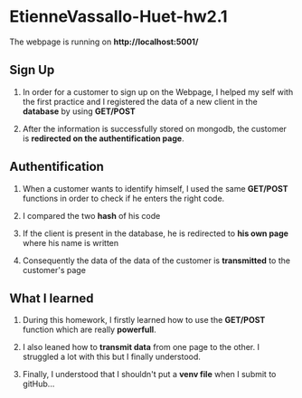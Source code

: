 # EtienneVassallo-Huet-hw2.1

The webpage is running on **http://localhost:5001/**

## Sign Up
1. In order for a customer to sign up on the Webpage, I helped my self with the first practice and I registered the 
data of a new client in the **database** by using **GET/POST**

2. After the information is successfully stored on mongodb, the customer is **redirected on the authentification page**.

## Authentification
1. When a customer wants to identify himself, I used the same **GET/POST** functions in order to check if he enters the right code.

2. I compared the two **hash** of his code

3. If the client is present in the database, he is redirected to **his own page** where his name is written

4. Consequently the data of the data of the customer is **transmitted** to the customer's page

## What I learned
1. During this homework, I firstly learned how to use the **GET/POST** function which are really **powerfull**.

2. I also leaned how to **transmit data** from one page to the other. I struggled a lot with this but I finally understood.

3. Finally, I understood that I shouldn't put a **venv file** when I submit to gitHub...
